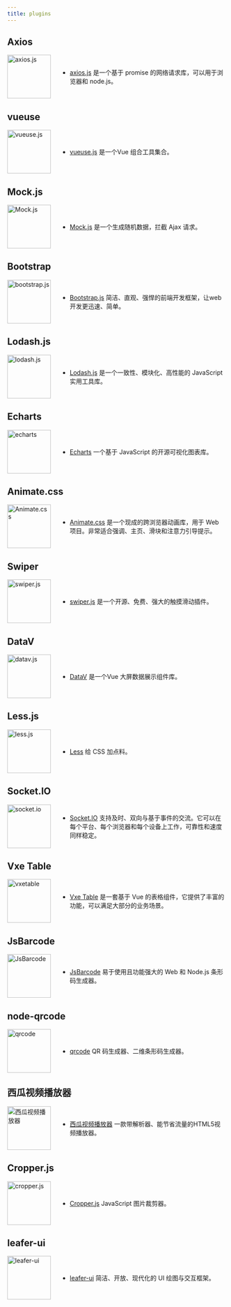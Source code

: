 ```yaml
---
title: plugins
---
```


<script setup>
  import { useData } from 'vitepress'
  const { isDark } = useData()
</script>

## Axios

<div class="introduce">
  <a href="https://www.axios-http.cn/" target="_blank">
    <img src="/assets/axios-logo.png" alt="axios.js" width="100" height="100">
  </a>
  <ul>
    <li> <a href="/plugins/axios">axios.js</a> 是一个基于 promise 的网络请求库，可以用于浏览器和 node.js。</li>
  </ul>
</div>


## vueuse

<div class="introduce">
  <a href="https://vueuse.org/" target="_blank">
    <img src="/assets/vueuse-logo.svg" alt="vueuse.js" width="100" height="100">
  </a>
  <ul>
    <li> <a href="/plugins/vueuse">vueuse.js</a> 是一个Vue 组合工具集合。</li>
  </ul>
</div>


## Mock.js

<div class="introduce">
  <a href="http://mockjs.com/" target="_blank">
    <img src="/assets/mock-logo.svg" alt="Mock.js" width="100" height="100">
  </a>
  <ul>
    <li> <a href="/plugins/mock">Mock.js</a> 是一个生成随机数据，拦截 Ajax 请求。</li>
  </ul>
</div>


## Bootstrap

<div class="introduce">
  <a href="https://www.bootcss.com/" target="_blank">
    <img src="/assets/bootstrap-logo.png" alt="bootstrap.js" width="100" height="100">
  </a>
  <ul>
    <li> <a href="/plugins/bootstrap">Bootstrap.js</a> 简洁、直观、强悍的前端开发框架，让web开发更迅速、简单。</li>
  </ul>
</div>


## Lodash.js

<div class="introduce">
  <a href="https://www.lodashjs.com/" target="_blank">
    <img src="/assets/lodash-logo.png" alt="lodash.js" width="100" height="100">
  </a>
  <ul>
    <li> <a href="/plugins/lodash">Lodash.js</a> 是一个一致性、模块化、高性能的 JavaScript 实用工具库。</li>
  </ul>
</div>


## Echarts

<div class="introduce">
  <a href="https://echarts.apache.org/zh/index.html" target="_blank">
    <img src="/assets/echarts-logo.png" alt="echarts" width="100" height="100">
  </a>
  <ul>
    <li> <a href="/plugins/echarts">Echarts</a> 一个基于 JavaScript 的开源可视化图表库。</li>
  </ul>
</div>


## Animate.css

<div class="introduce">
  <a href="https://animate.style/" target="_blank">
    <img src="/assets/animate.css-logo.png" alt="Animate.css" width="100" height="100">
  </a>
  <ul>
    <li> <a href="/plugins/animate">Animate.css</a> 是一个现成的跨浏览器动画库，用于 Web 项目。非常适合强调、主页、滑块和注意力引导提示。</li>
  </ul>
</div>


## Swiper

<div class="introduce">
  <a href="https://www.swiper.com.cn/" target="_blank">
    <img src="/assets/swiper-logo.svg" alt="swiper.js" width="100" height="100">
  </a>
  <ul>
    <li> <a href="/plugins/swiper">swiper.js</a> 是一个开源、免费、强大的触摸滑动插件。</li>
  </ul>
</div>


## DataV

<div class="introduce">
  <a href="http://datav.jiaminghi.com/" target="_blank">
    <img src="/assets/datav-logo.png" alt="datav.js" width="100" height="100">
  </a>
  <ul>
    <li> <a href="/plugins/datav">DataV</a> 是一个Vue 大屏数据展示组件库。</li>
  </ul>
</div>


## Less.js

<div class="introduce">
  <a href="https://less.bootcss.com/" target="_blank">
    <img src="/assets/less-logo.png" alt="less.js" width="100" height="100">
  </a>
  <ul>
    <li> <a href="/plugins/less">Less</a> 给 CSS 加点料。</li>
  </ul>
</div>


## Socket.IO

<div class="introduce">
  <a href="https://socket.io/zh-CN/" target="_blank">
    <img :src="isDark ? '/assets/socket.io-logo-light.svg' : '/assets/socket.io-logo-dark.svg'" alt="socket.io" width="100" height="100">
  </a>
  <ul>
    <li> <a href="/plugins/socketio">Socket.IO</a> 支持及时、双向与基于事件的交流。它可以在每个平台、每个浏览器和每个设备上工作，可靠性和速度同样稳定。</li>
  </ul>
</div>


## Vxe Table

<div class="introduce">
  <a href="https://vxetable.cn/#/start/install" target="_blank">
    <img src="/assets/VxeTable-logo.png" alt="vxetable" width="100" height="100">
  </a>
  <ul>
    <li> <a href="/plugins/vxetable">Vxe Table</a> 是一套基于 Vue 的表格组件，它提供了丰富的功能，可以满足大部分的业务场景。</li>
  </ul>
</div>


## JsBarcode

<div class="introduce">
  <a href="https://lindell.me/JsBarcode/" target="_blank">
    <img src="/assets/JsBarcode-logo.svg" alt="JsBarcode" width="100" height="100">
  </a>
  <ul>
    <li> <a href="/plugins/jsbarcode">JsBarcode</a> 易于使用且功能强大的 Web 和 Node.js 条形码生成器。</li>
  </ul>
</div>


## node-qrcode

<div class="introduce">
  <a href="https://qrcode.nodejs.cn/" target="_blank">
    <img src="/assets/qrcode-logo.png" alt="qrcode" width="100" height="100">
  </a>
  <ul>
    <li> <a href="/plugins/qrcode">qrcode</a>  QR 码生成器、二维条形码生成器。</li>
  </ul>
</div>


## 西瓜视频播放器

<div class="introduce">
  <a href="https://v3.h5player.bytedance.com/" target="_blank">
    <img :src="isDark ? '/assets/xgh5player-logo-light.png' : '/assets/xgh5player-logo-dark.png'" alt="西瓜视频播放器" width="100" height="100">
  </a>
  <ul>    
    <li> <a href="/plugins/xgh5player">西瓜视频播放器</a> 一款带解析器、能节省流量的HTML5视频播放器。</li>
  </ul>  
</div>    


## Cropper.js

<div class="introduce">
  <a href="https://fengyuanchen.github.io/cropperjs/v2/zh/" target="_blank">
    <img src="/assets/cropper-logo.svg" alt="cropper.js" width="100" height="100">
  </a>
  <ul>    
    <li> <a href="/plugins/cropper">Cropper.js</a> JavaScript 图片裁剪器。</li>
  </ul>  
</div>   


## leafer-ui

<div class="introduce">
  <a href="https://www.leaferjs.com/ui/" target="_blank">
    <img src="/assets/leafer-ui-logo.svg" alt="leafer-ui" width="100" height="100">
  </a>
  <ul>    
    <li> <a href="/plugins/leaferui">leafer-ui</a> 简洁、开放、现代化的 UI 绘图与交互框架。</li>
  </ul>  
</div>    



<style>
  .introduce {
    display: flex;
    align-items: center;
    gap: 20px;

    img {
      border: 0 !important;
      margin: 0 !important;
    }
  }
</style>